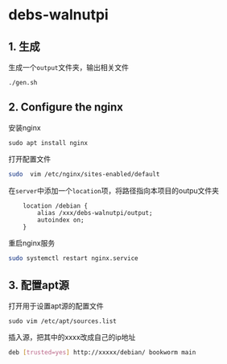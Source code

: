 # debs-walnutpi

## 1. 生成
生成一个`output`文件夹，输出相关文件
```
./gen.sh
```
## 2. Configure the nginx
安装nginx
```
sudo apt install nginx
```

打开配置文件
```bash
sudo  vim /etc/nginx/sites-enabled/default
```
在`server`中添加一个`location`项，将路径指向本项目的outpu文件夹
```
    location /debian {
        alias /xxx/debs-walnutpi/output;
        autoindex on;
    }
```

重启nginx服务
```bash
sudo systemctl restart nginx.service
```

## 3. 配置apt源
打开用于设置apt源的配置文件
```
sudo vim /etc/apt/sources.list
```
插入源，把其中的xxxx改成自己的ip地址
```bash
deb [trusted=yes] http://xxxxx/debian/ bookworm main
```
